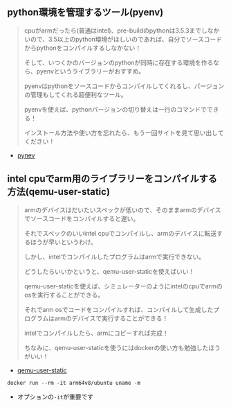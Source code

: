 ## python環境を管理するツール(pyenv)

> 
> cpuがarmだったら(普通はintel)、pre-buildのpythonは3.5.3までしなかいので、3.5以上のpython環境がほしいのであれば、自分でソースコードからpythonをコンパイルするしなかない！
> 
> そして、いつくかのバージョンのpythonが同時に存在する環境を作るなら、pyenvというライブラリーがおすすめ。
> 
> pyenvはpythonをソースコードからコンパイルしてくれるし、パージョンの管理もしてくれる超便利なツール。
> 
> pyenvを使えば、pythonパージョンの切り替えは一行のコマンドでできる！
> 
> インストール方法や使い方を忘れたら、もう一回サイトを見て思い出してください！

* [pynev](https://github.com/pyenv/pyenv)


## intel cpuでarm用のライブラリーをコンパイルする方法(qemu-user-static)

> armのデバイスはだいたいスペックが低いので、そのままarmのデバイスでソースコードをコンパイルすると遅い。
>
> それでスペックのいいintel cpuでコンパイルし、armのデバイスに転送するほうが早いというわけ。
> 
> しかし、intelでコンパイルしたプログラムはarmで実行できない。
> 
> どうしたらいいかというと、qemu-user-staticを使えばいい！
> 
> qemu-user-staticを使えば、シミュレーターのようにintelのcpuでarmのosを実行することができる。
> 
> それでarm osでコードをコンパイルすれば、コンパイルして生成したプログラムはarmのデバイスで実行することができる！
> 
> intelでコンパイルしたら、armにコピーすれば完成！
>
> ちなみに、qemu-user-staticを使うにはdockerの使い方も勉強したほうがいい！
> 

* [qemu-user-static](https://github.com/multiarch/qemu-user-static)

```
docker run --rm -it arm64v8/ubuntu uname -m
```

* オプションの```-it```が重要です





 

